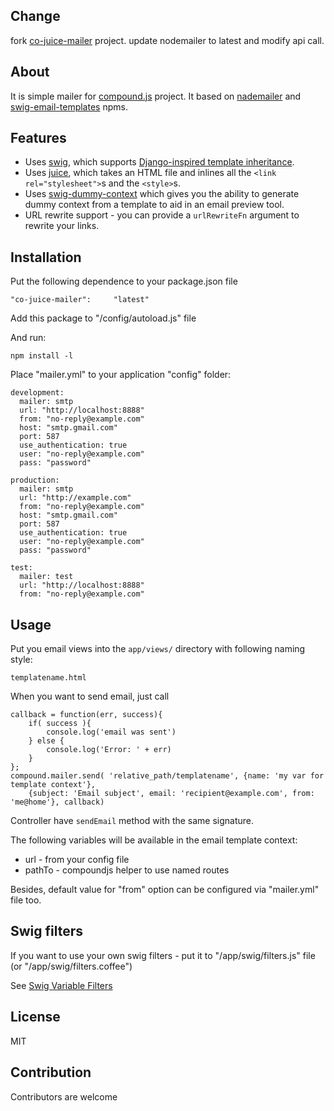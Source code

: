 Change
------
fork [co-juice-mailer](https://github.com/bioform/co-juice-mailer) project.
update nodemailer to latest and modify api call.

About
-----

It is simple mailer for [compound.js](https://github.com/1602/compound) project.
It based on [nademailer](https://github.com/andris9/Nodemailer) and [swig-email-templates](https://github.com/superjoe30/swig-email-templates) npms.

Features
--------

 * Uses [swig](https://github.com/paularmstrong/swig/), which supports
   [Django-inspired template inheritance](https://docs.djangoproject.com/en/dev/topics/templates/#template-inheritance).
 * Uses [juice](https://github.com/LearnBoost/juice), which takes an HTML
   file and inlines all the `<link rel="stylesheet">`s and the `<style>`s.
 * Uses [swig-dummy-context](https://github.com/superjoe30/swig-dummy-context)
   which gives you the ability to generate dummy context from a template to
   aid in an email preview tool.
 * URL rewrite support - you can provide a `urlRewriteFn` argument to rewrite
   your links.

Installation
------------

Put the following dependence to your package.json file

    "co-juice-mailer":     "latest"

Add this package to "/config/autoload.js" file
    
And run:
    
    npm install -l
    
Place "mailer.yml" to your application "config" folder:

    development:
      mailer: smtp
      url: "http://localhost:8888"
      from: "no-reply@example.com"
      host: "smtp.gmail.com"
      port: 587
      use_authentication: true
      user: "no-reply@example.com"
      pass: "password"
    
    production:
      mailer: smtp
      url: "http://example.com"
      from: "no-reply@example.com"
      host: "smtp.gmail.com"
      port: 587
      use_authentication: true
      user: "no-reply@example.com"
      pass: "password"
    
    test:
      mailer: test
      url: "http://localhost:8888"
      from: "no-reply@example.com"
    


Usage
-----

Put you email views into the `app/views/` directory with following naming style:

    templatename.html

When you want to send email, just call

    callback = function(err, success){
        if( success ){
            console.log('email was sent')
        } else {
            console.log('Error: ' + err)
        }
    };
    compound.mailer.send( 'relative_path/templatename', {name: 'my var for template context'},
        {subject: 'Email subject', email: 'recipient@example.com', from: 'me@home'}, callback)

Controller have `sendEmail` method with the same signature.

The following variables will be available in the email template context:

 - url - from your config file
 - pathTo - compoundjs helper to use named routes

Besides, default value for "from" option can be configured via "mailer.yml" file too.

Swig filters
------------

If you want to use your own swig filters - put it to "/app/swig/filters.js" file (or "/app/swig/filters.coffee")

See [Swig Variable Filters](http://paularmstrong.github.io/swig/docs/#filters)

License
-------

MIT

Contribution
------------

Contributors are welcome

